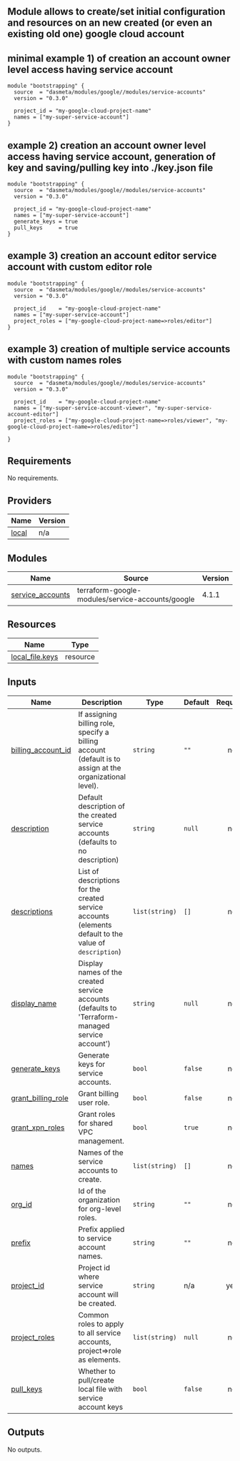 ## Module allows to create/set initial configuration and resources on an new created (or even an existing old one) google cloud account

## minimal example 1) of creation an account owner level access having service account
```hcl
module "bootstrapping" {
  source  = "dasmeta/modules/google//modules/service-accounts"
  version = "0.3.0"

  project_id = "my-google-cloud-project-name"
  names = ["my-super-service-account"]
}
```

## example 2) creation an account owner level access having service account, generation of key and saving/pulling key into ./key.json file
```hcl
module "bootstrapping" {
  source  = "dasmeta/modules/google//modules/service-accounts"
  version = "0.3.0"

  project_id = "my-google-cloud-project-name"
  names = ["my-super-service-account"]
  generate_keys = true
  pull_keys     = true
}
```

## example 3) creation an account editor service account with custom editor role
```hcl
module "bootstrapping" {
  source  = "dasmeta/modules/google//modules/service-accounts"
  version = "0.3.0"

  project_id    = "my-google-cloud-project-name"
  names = ["my-super-service-account"]
  project_roles = ["my-google-cloud-project-name=>roles/editor"]
}
```

## example 3) creation of multiple service accounts with custom names roles
```hcl
module "bootstrapping" {
  source  = "dasmeta/modules/google//modules/service-accounts"
  version = "0.3.0"

  project_id    = "my-google-cloud-project-name"
  names = ["my-super-service-account-viewer", "my-super-service-account-editor"]
  project_roles = ["my-google-cloud-project-name=>roles/viewer", "my-google-cloud-project-name=>roles/editor"]

}
```


<!-- BEGIN_TF_DOCS -->
## Requirements

No requirements.

## Providers

| Name | Version |
|------|---------|
| <a name="provider_local"></a> [local](#provider\_local) | n/a |

## Modules

| Name | Source | Version |
|------|--------|---------|
| <a name="module_service_accounts"></a> [service\_accounts](#module\_service\_accounts) | terraform-google-modules/service-accounts/google | 4.1.1 |

## Resources

| Name | Type |
|------|------|
| [local_file.keys](https://registry.terraform.io/providers/hashicorp/local/latest/docs/resources/file) | resource |

## Inputs

| Name | Description | Type | Default | Required |
|------|-------------|------|---------|:--------:|
| <a name="input_billing_account_id"></a> [billing\_account\_id](#input\_billing\_account\_id) | If assigning billing role, specify a billing account (default is to assign at the organizational level). | `string` | `""` | no |
| <a name="input_description"></a> [description](#input\_description) | Default description of the created service accounts (defaults to no description) | `string` | `null` | no |
| <a name="input_descriptions"></a> [descriptions](#input\_descriptions) | List of descriptions for the created service accounts (elements default to the value of `description`) | `list(string)` | `[]` | no |
| <a name="input_display_name"></a> [display\_name](#input\_display\_name) | Display names of the created service accounts (defaults to 'Terraform-managed service account') | `string` | `null` | no |
| <a name="input_generate_keys"></a> [generate\_keys](#input\_generate\_keys) | Generate keys for service accounts. | `bool` | `false` | no |
| <a name="input_grant_billing_role"></a> [grant\_billing\_role](#input\_grant\_billing\_role) | Grant billing user role. | `bool` | `false` | no |
| <a name="input_grant_xpn_roles"></a> [grant\_xpn\_roles](#input\_grant\_xpn\_roles) | Grant roles for shared VPC management. | `bool` | `true` | no |
| <a name="input_names"></a> [names](#input\_names) | Names of the service accounts to create. | `list(string)` | `[]` | no |
| <a name="input_org_id"></a> [org\_id](#input\_org\_id) | Id of the organization for org-level roles. | `string` | `""` | no |
| <a name="input_prefix"></a> [prefix](#input\_prefix) | Prefix applied to service account names. | `string` | `""` | no |
| <a name="input_project_id"></a> [project\_id](#input\_project\_id) | Project id where service account will be created. | `string` | n/a | yes |
| <a name="input_project_roles"></a> [project\_roles](#input\_project\_roles) | Common roles to apply to all service accounts, project=>role as elements. | `list(string)` | `null` | no |
| <a name="input_pull_keys"></a> [pull\_keys](#input\_pull\_keys) | Whether to pull/create local file with service account keys | `bool` | `false` | no |

## Outputs

No outputs.
<!-- END_TF_DOCS -->